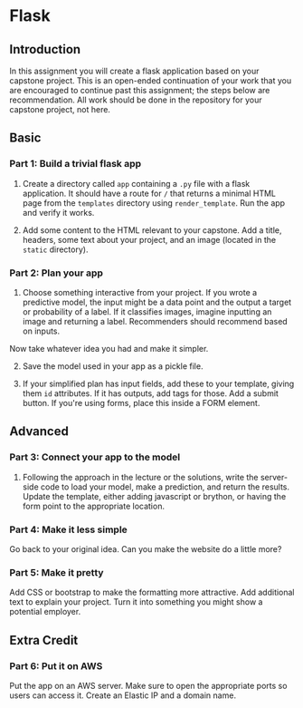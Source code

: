 # Flask

## Introduction

In this assignment you will create a flask application based on your capstone project. This is an open-ended continuation of your work that you are encouraged to continue past this assignment; the steps below are recommendation. All work should be done in the repository for your capstone project, not here.

## Basic

### Part 1: Build a trivial flask app

1. Create a directory called `app`  containing a `.py` file with a flask application. It should have a route for `/`  that  returns a minimal HTML page from the `templates` directory using `render_template`. Run the app and verify it works.

2. Add some content to the HTML relevant to your capstone. Add a title, headers, some text about your project, and an image (located in the `static` directory).

### Part 2: Plan your app

1. Choose something interactive from your project. If you wrote a predictive model, the input might be a data point and the output a target or probability of a label. If it classifies images, imagine inputting an image and returning a label. Recommenders should recommend based on inputs.

Now take whatever idea you had and make it simpler.

2. Save the model used in your app as a pickle file.

3. If your simplified plan has input fields, add these to your template, giving them `id` attributes. If it has outputs, add tags for those. Add a submit button. If you're using forms, place this inside a FORM element.

## Advanced

### Part 3: Connect your app to the model

1. Following the approach in the lecture or the solutions, write the server-side code to load your model, make a prediction, and return the results. Update the template, either adding javascript or brython, or having the form point to the appropriate location.

### Part 4: Make it less simple

Go back to your original idea. Can you make the website do a little more?

### Part 5: Make it pretty

Add CSS or bootstrap to make the formatting more attractive. Add additional text to explain your project. Turn it into something you might show a potential employer.

## Extra Credit

### Part 6: Put it on AWS

Put the app on an AWS server. Make sure to open the appropriate ports so users can access it. Create an Elastic IP and a domain name.

